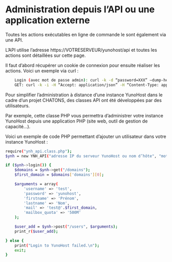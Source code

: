 # Administration depuis l’API ou une application externe

Toutes les actions exécutables en ligne de commande le sont également via une API.

L’API utilise l’adresse https://VOTRESERVEUR/yunohost/api et toutes les actions sont détaillées sur cette page.

Il faut d’abord récupérer un cookie de connexion pour ensuite réaliser les actions. Voici un exemple via curl :
```bash
    Login (avec mot de passe admin): curl -k -d “password=XXX” –dump-header headers https://VOTRESERVEUR/yunohost/api/login
    GET: curl -k -i -H “Accept: application/json” -H “Content-Type: application/json” -L -b headers -X GET https://VOTRESERVEUR/yunohost/api/ROUTE | grep }| python -mjson.tool
```
Pour simplifier l’administration à distance d’une instance YunoHost dans le cadre d’un projet CHATONS, des classes API ont été développées par des utilisateurs.

Par exemple, cette classe PHP vous permettra d’administrer votre instance YunoHost depuis une application PHP (site web, outil de gestion de capacité…).

Voici un exemple de code PHP permettant d’ajouter un utilisateur dans votre instance YunoHost :

```bash 
require("ynh_api.class.php");
$ynh = new YNH_API("adresse IP du serveur YunoHost ou nom d’hôte", "mot de passe administrateur");

if ($ynh->login()) {
    $domains = $ynh->get("/domains");
    $first_domain = $domains['domains'][0];

    $arguments = array(
        'username' => 'test',
        'password' => 'yunohost', 
        'firstname' => 'Prénom',
        'lastname' => 'Nom',
        'mail' => 'test@'.$first_domain,
        'mailbox_quota' => '500M'
    );

    $user_add = $ynh->post("/users", $arguments);
    print_r($user_add);

} else {
    print("Login to YunoHost failed.\n");
    exit;
}
```
